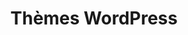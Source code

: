 ---
layout: ressources-themes-wp_index
title: Thèmes WordPress
category: themes-wp-all
permalink: /ressources/themes-wordpress/
intro: Adding sketching to the design process is a great way to amplify software and hardware tools. Sketching provides a unique space that can help you think differently, generate a variety of ideas quickly, explore alternatives with less risk, and encourage constructive discussions with colleagues and clients.
bgimgheader: false
text-twtr: En train d'explorer la sélection de thèmes WordPress by @MagDuWebdesign
current_nav: all
---